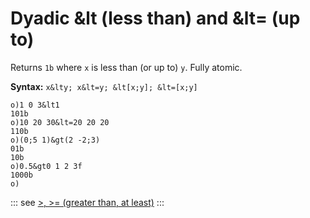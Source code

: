 # Dyadic &lt (less than) and &lt= (up to)

Returns `1b` where `x` is less than (or up to) `y`. Fully atomic.

**Syntax:** ```x&lty; x&lt=y; &lt[x;y]; &lt=[x;y]```

```o
o)1 0 3&lt1
101b
o)10 20 30&lt=20 20 20
110b
o)(0;5 1)&gt(2 -2;3)
01b
10b
o)0.5&gt0 1 2 3f
1000b
o)
```

::: see
[>, >= (greater than, at least)](/verbs/relational/greater.md)
:::
